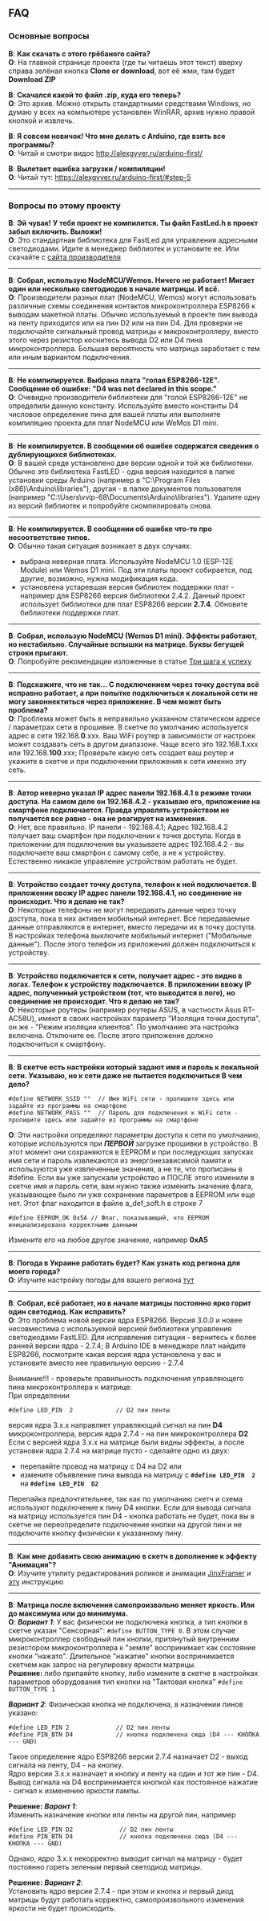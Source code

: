 ## FAQ
### Основные вопросы
**В**: **Как скачать с этого грёбаного сайта?**  
**О**: На главной странице проекта (где ты читаешь этот текст) вверху справа зелёная кнопка **Clone or download**, вот её жми, там будет **Download ZIP**

**В**: **Скачался какой то файл .zip, куда его теперь?**  
**О**: Это архив. Можно открыть стандартными средствами Windows, но думаю у всех на компьютере установлен WinRAR, архив нужно правой кнопкой и извлечь.

**В**: **Я совсем новичок! Что мне делать с Arduino, где взять все программы?**  
**О**: Читай и смотри видос http://alexgyver.ru/arduino-first/

**В**: **Вылетает ошибка загрузки / компиляции!**  
**О**: Читай тут: https://alexgyver.ru/arduino-first/#step-5

-----

### Вопросы по этому проекту

**В**: **Эй чувак! У тебя проект не компилится. Ты файл FastLed.h в проект забыл включить. Выложи!**  
**О**: Это стандартная библиотека для FastLed для управления адресными светодиодами. Идите в менеджер библиотек и установите ее. Или скачайте с [сайта производителя](https://github.com/FastLED/FastLED)

-----

**В**: **Собрал, использую NodeMCU/Wemos. Ничего не работает! Мигает один или несколько светодиодов в начале матрицы. И всё.**  
**О**: Производители разных плат (NodeMCU, Wemos) могут использовать различные схемы соединения контактов микроконтроллера ESP8266 к выводам макетной платы. Обычно используемый в проекте пин вывода на ленту приходится или на пин D2 или на пин D4. Для проверки не подключайте сигнальный провод матрицы к микроконтроллеру, вместо этого через резистор коснитесь вывода D2 или D4 пина микроконтроллера. Большая вероятность что матрица заработает с тем или иным вариантом подключения.

-----

**В**: **Не компилируется. Выбрана плата "голая ESP8266-12E". Сообщение об ошибке: "D4 was not declared in this scope."**  
**О**: Очевидно производители библиотеки для "голой ESP8266-12E" не определили данную константу. Используйте вместо константы D4 числовое определение пина для вашей платы или выполните компиляцию проекта для плат NodeMCU или WeMos D1 mini.

-----

**В**: **Не компилируется. В сообщении об ошибке содержатся сведения о дублирующихся библиотеках.**  
**О**: В вашей среде установлено две версии одной и той же библиотеки. Обычно это библиотека FastLED - одна версия находится в папке установки среды Arduino (например в "C:\Program Files (x86)\Arduino\libraries\"), другая - в папке документов пользователя (например "C:\Users\vvip-68\Documents\Arduino\libraries\"). Удалите одну из версий библиотек и попробуйте скомпилировать снова.

-----

**В**: **Не компилируется. В сообщении об ошибке что-то про несоответствие типов.**  
**О**: Обычно такая ситуация возникает в двух случаях:
- выбрана неверная плата. Используйте NodeMCU 1.0 (ESP-12E Module) или Wemos D1 mini. Под эти платы проект собирается, под другие, возможно, нужна модификация кода.
- установлена устаревшая версия библиотек поддержки плат - например для ESP8266 версия библиотеки 2.4.2. Данный проект использует библиотеки для плат ESP8266 версии **2.7.4**. Обновите библиотеки поддержки плат.

-----

**В**: **Собрал, использую NodeMCU (Wemos D1 mini). Эффекты работают, но нестабильно. Случайные вспышки на матрице. Буквы бегущей строки прыгают.**  
**О**: Попробуйте рекомендации изложенные в статье [Три шага к успеху](https://github.com/vvip-68/GyverPanelWiFi/wiki/%D0%A2%D1%80%D0%B8-%D1%88%D0%B0%D0%B3%D0%B0-%D0%BA-%D1%83%D1%81%D0%BF%D0%B5%D1%85%D1%83.-%D0%9D%D0%B5%D0%BA%D0%BE%D1%82%D0%BE%D1%80%D1%8B%D0%B5-%D0%BE%D1%81%D0%BE%D0%B1%D0%B5%D0%BD%D0%BD%D0%BE%D1%81%D1%82%D0%B8-%D0%BD%D0%B0%D1%81%D1%82%D1%80%D0%BE%D0%B5%D0%BA...)

-----

**В**: **Подскажите, что не так... C подключением через точку доступа всё исправно работает, а при попытке подключиться к локальной сети не могу законнектиться через приложение. В чем может быть проблема?**  
**О**: Проблема может быть в неправильно указанном статическом адресе / параметрах сети в прошивке. В скетче по умолчанию используется адрес в сети 192.168.**0**.xxx. Ваш WiFi роутер в зависимости от настроек может создавать сеть в другом диапазоне. Чаще всего это 192.168.**1**.xxx или 192.168.**100**.xxx; Проверьте какую сеть создает ваш роутер и укажите в скетче и при подключении приложения к сети именно эту сеть.

-----

**В**: **Автор неверно указал IP адрес панели 192.168.4.1 в режиме точки доступа. На самом деле он 192.168.4.2 - указываю его, приложение на смартфоне подключается. Правда управлять устройством не получается все равно - она не реагирует на изменения.**  
**О**: Нет, все правильно. IP панели - 192.168.4.1; Адрес 192.168.4.2 получает ваш смартфон при подключении к точке доступа. Когда в приложении для подключения вы указываете адрес 192.168.4.2 - вы подключаете ваш смартфон с самому себе, а не к устройству. Естественно никакое управление устройством работать не будет.   

-----

**В**: **Устройство создает точку доступа, телефон к ней подключается. В приложении ввожу IP адрес панели 192.168.4.1, но соединение не происходит. Что я делаю не так?**  
**О**: Некоторые телефоны не могут передавать данные через точку доступа, пока в них активен мобильный интернет. Все передаваемые данные отправляются в интернет, вместо передачи их в точку доступа. В настройках телефона выключите мобильный интернет ("Мобильные данные"). После этого телефон из приложения должен подключиться к устройству.  

-----

**В**: **Устройство подключается к сети, получает адрес - это видно в логах. Телефон к устройству подключается. В приложении ввожу IP адрес, полученный устройством (тот, что выводится в логе), но соединение не происходит. Что я делаю не так?**  
**О**: Некоторые роутеры  (например роутеры ASUS, в частности Asus RT-AC58U), имеют в своих настройках параметр "Изоляция точки доступа", он же - "Режим изоляции клиентов". По умолчанию эта настройка включена. Отключите ее. После этого приложение должно подключиться к смартфону.  

-----

**В**: **В скетче есть настройки который задают имя и пароль к локальной сети. Указываю, но к сети даже не пытается подключиться В чем дело?**  
```
#define NETWORK_SSID ""  // Имя WiFi сети - пропишите здесь или задайте из программы на смартфоне   
#define NETWORK_PASS ""  // Пароль для подключения к WiFi сети - пропишите здесь или задайте из программы на смартфоне
```
**О**: Эти настройки определяют параметры доступа к сети по умолчанию, которые используются при ***ПЕРВОЙ*** загрузке прошивки в устройство. В этот момент они сохраняются в EEPROM и при последующих запусках имя сети и пароль извлекаются из энергонезависимой памяти и используются уже извлеченные значения, а не те, что прописаны в #define. Если вы уже запускали устройство и ПОСЛЕ этого изменили в скетче имя и пароль сети, вам нужно также изменить значение флага, указывающее было ли уже сохранение параметров в EEPROM или еще нет. Этот флаг находится в файле a_def_soft.h в строке 7  

```
#define EEPROM_OK 0x5A // Флаг, показывающий, что EEPROM инициализирована корректными данными 
```

Измените его на любое другое значение, например **0xA5**

-----

**В**: **Погода в Украине работать будет? Как узнать код региона для моего города?**  
**О**: Изучите настройку погоды для вашего региона [тут](https://github.com/vvip-68/GyverPanelWiFi/wiki/%D0%9D%D0%B0%D1%81%D1%82%D1%80%D0%BE%D0%B9%D0%BA%D0%B0-%D0%BF%D0%BE%D0%BB%D1%83%D1%87%D0%B5%D0%BD%D0%B8%D1%8F-%D0%B8%D0%BD%D1%84%D0%BE%D1%80%D0%BC%D0%B0%D1%86%D0%B8%D0%B8-%D0%BE-%D0%BF%D0%BE%D0%B3%D0%BE%D0%B4%D0%B5)

-----

**В**: **Собрал, всё работает, но в начале матрицы постоянно ярко горит один светодиод. Как исправить?**  
**О**: Это проблема новой версии ядра ESP8266. Версия 3.0.0 и новее несовместима с используемой версией библиотеки управления светодиодами FastLED.
Для исправления ситуации - вернитесь к более ранней версии ядра - 2.7.4; В Arduino IDE в менеджере плат найдите ESP8266, посмотрите какая версия ядра установлена у вас и установите вместо нее правильную версию - 2.7.4  

Внимание!!! -  проверьте правильность подключения управляющего пина микроконтроллера к матрице:  
При определении 
```
#define LED_PIN  2            // D2 пин ленты
```
версия ядра 3.x.x направляет управляющий сигнал на пин **D4** микроконтроллера, версия ядра 2.7.4 - на пин микроконтроллера **D2**  
Если с версией ядра 3.x.x на матрице были видны эффекты, а после установки ядра 2.7.4 на матрице пусто - сделайте одно из двух:
- перепаяйте провод на матрицу с D4 на D2 или
- измените объявление пина вывода на матрицу с **`#define LED_PIN  2`** на **`#define LED_PIN  D2`**  

Перепайка предпочтительнее, так как по умолчанию скетч и схема используют подключение к пину D4 кнопки. 
Если для вывода сигнала на матрицу используется пин D4 - кнопка работать не будет, пока вы в скетче не 
переопределите подключение кнопки на другой пин и не подключите кнопку физически к указанному пину.

-----

**В**: **Как мне добавить свою анимацию в скетч в дополнение к эффекту "Анимация"?**  
**О**: Изучите утилиту редактирования роликов и анимации [JinxFramer](https://github.com/vvip-68/GyverPanelWiFi/wiki/JinxFramer---%D1%80%D0%B5%D0%B4%D0%B0%D0%BA%D1%82%D0%BE%D1%80-%D0%B0%D0%BD%D0%B8%D0%BC%D0%B0%D1%86%D0%B8%D0%B8,-%D1%80%D0%BE%D0%BB%D0%B8%D0%BA%D0%BE%D0%B2,-%D0%BA%D0%B0%D1%80%D1%82%D0%B8%D0%BD%D0%BE%D0%BA) и [эту](https://github.com/vvip-68/GyverPanelWiFi/wiki/%D0%94%D0%BE%D0%B1%D0%B0%D0%B2%D0%BB%D0%B5%D0%BD%D0%B8%D0%B5-%D1%81%D0%B2%D0%BE%D0%B5%D0%B9-%D0%B0%D0%BD%D0%B8%D0%BC%D0%B0%D1%86%D0%B8%D0%B8--%D0%BA-%D1%8D%D1%84%D1%84%D0%B5%D0%BA%D1%82%D1%83-%C2%AB%D0%90%D0%BD%D0%B8%D0%BC%D0%B0%D1%86%D0%B8%D1%8F%C2%BB) инструкцию  

-----

**В**: **Матрица после включения самопроизвольно меняет яркость. Или до максимума или до минимума.**  
**О**: ***Вариант 1***: У вас физически не подключена кнопка, а тип кнопки в скетче указан "Сенсорная":
`#define BUTTON_TYPE 0`. В этом случае микроконтроллер свободный пин кнопки, притянутый внутренним резистором микроконтроллера к "земле"
воспринимает как состояние кнопки "нажато". Длительное "нажатие" кнопки воспринимается скетчем как запрос на регулировку яркости матрицы.  
**Решение:** либо припаяйте кнопку, либо измените в скетче в настройках параметров оборудования тип кнопки на "Тактовая кнопка"
`#define BUTTON_TYPE 1`  

***Вариант 2***: Физическая кнопка не подключена, в назначении пинов указано:
```
#define LED_PIN 2             // D2 пин ленты
#define PIN_BTN D4            // кнопка подключена сюда (D4 --- КНОПКА --- GND)
```
Такое определение ядро ESP8266 версии 2.7.4 назначает D2 - выход сигнала на ленту, D4 - на кнопку.  
Ядро версии 3.x.x назначает и кнопку и ленту на один и тот же пин - D4.  
Вывод сигнала на D4 воспринимается кнопкой как постоянное нажатие - сигнал к изменению яркости лампы.  

**Решение:** ***Варант 1***:  
Изменить назначение кнопки или ленты на другой пин, например
```
#define LED_PIN D2             // D2 пин ленты
#define PIN_BTN D4             // кнопка подключена сюда (D4 --- КНОПКА --- GND)
```
Однако, ядро 3.x.x некорректно выводит сигнал на матрицу - будет постоянно гореть зеленым первый светодиод матрицы.  

**Решение:** ***Вариант 2***:  
Установить ядро версии 2.7.4 - при этом и кнопка и первый диод матрицы будут работать корректно, самопроизвольного изменения яркости не будет происходить.